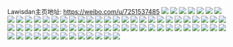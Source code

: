 Lawisdan主页地址: https://weibo.com/u/7251537485 
![](https://wx4.sinaimg.cn/mw2000/007UKIa1ly1h9gfpijaadj30qm0xctl7.jpg) 
![](https://wx4.sinaimg.cn/mw2000/007UKIa1ly1h9gfpsf1kaj32dc35sx6r.jpg) 
![](https://wx4.sinaimg.cn/mw2000/007UKIa1ly1h9gfqvc0zej32dc35skjn.jpg) 
![](https://wx4.sinaimg.cn/mw2000/007UKIa1ly1h9gfpkh5hlj30u0140h5i.jpg) 
![](https://wx4.sinaimg.cn/mw2000/007UKIa1ly1h9gfpy9to0j32dc35snpf.jpg) 
![](https://wx4.sinaimg.cn/mw2000/007UKIa1ly1h9gfq8y7e5j335s35s7wn.jpg) 
![](https://wx4.sinaimg.cn/mw2000/007UKIa1ly1h9gfqfpuusj32dc35se84.jpg) 
![](https://wx4.sinaimg.cn/mw2000/007UKIa1ly1h9gfp18uqwj32ds1scb2a.jpg) 
![](https://wx4.sinaimg.cn/mw2000/007UKIa1ly1h9gfoxxue1j31sc1sc7wh.jpg) 
![](https://wx4.sinaimg.cn/mw2000/007UKIa1ly1h9gfql43htj32c0340kjn.jpg) 
![](https://wx4.sinaimg.cn/mw2000/007UKIa1ly1h9gfqyq8lwj32c02c0b2a.jpg) 
![](https://wx4.sinaimg.cn/mw2000/007UKIa1ly1h9gfovv33aj31sc1sce81.jpg) 
![](https://wx4.sinaimg.cn/mw2000/007UKIa1ly1h9gfp4pmqnj329c30g7wj.jpg) 
![](https://wx4.sinaimg.cn/mw2000/007UKIa1ly1h9gfp99s97j329c30g1kz.jpg) 
![](https://wx4.sinaimg.cn/mw2000/007UKIa1ly1h9gfpdzck3j330g29c7wj.jpg) 
![](https://wx4.sinaimg.cn/mw2000/007UKIa1ly1h9gfphh4x7j329c30gx6q.jpg) 
![](https://wx4.sinaimg.cn/mw2000/007UKIa1ly1h9gfqoxsl6j32c02c04qq.jpg) 
![](https://wx4.sinaimg.cn/mw2000/007UKIa1ly1h9gfqpq2nvj30om1hck49.jpg) 
![](https://wx4.sinaimg.cn/mw2000/007UKIa1ly1h7fhptvi1fj31ig170nas.jpg) 
![](https://wx4.sinaimg.cn/mw2000/007UKIa1ly1h7fhpw8o6yj32dc35se83.jpg) 
![](https://wx4.sinaimg.cn/mw2000/007UKIa1ly1h7fhpzsmxqj30xc0xcqcl.jpg) 
![](https://wx4.sinaimg.cn/mw2000/007UKIa1ly1h7fhpz80xpj330g30gkjl.jpg) 
![](https://wx4.sinaimg.cn/mw2000/007UKIa1ly1h7fhq1xhuhj329c30gb2b.jpg) 
![](https://wx4.sinaimg.cn/mw2000/007UKIa1ly1h7fhq4v5kcj329c30gu0z.jpg) 
![](https://wx4.sinaimg.cn/mw2000/007UKIa1ly1h7d6gc6yorj30u01t0gw7.jpg) 
![](https://wx4.sinaimg.cn/mw2000/007UKIa1ly1h6tccd3shgj30qo0k0aee.jpg) 
![](https://wx4.sinaimg.cn/mw2000/007UKIa1ly1h6tcc2tixej32io1w0u0x.jpg) 
![](https://wx4.sinaimg.cn/mw2000/007UKIa1ly1h6tcc7t166j329c30gnpe.jpg) 
![](https://wx4.sinaimg.cn/mw2000/007UKIa1ly1h6tcc9y741j329c30gas8.jpg) 
![](https://wx4.sinaimg.cn/mw2000/007UKIa1ly1h6tcc0yvdmj32a61pmwm6.jpg) 
![](https://wx4.sinaimg.cn/mw2000/007UKIa1ly1h6tccfjzwgj329c30g1kx.jpg) 
![](https://wx4.sinaimg.cn/mw2000/007UKIa1ly1h5jwdw2trwj30u0140n7p.jpg) 
![](https://wx4.sinaimg.cn/mw2000/007UKIa1ly1h5jwdwhmfdj30u011iqhg.jpg) 
![](https://wx4.sinaimg.cn/mw2000/007UKIa1ly1h5jwdx2ztsj30u0142tkt.jpg) 
![](https://wx4.sinaimg.cn/mw2000/007UKIa1ly1h5jwdxgc3gj30u0142qeo.jpg) 
![](https://wx4.sinaimg.cn/mw2000/007UKIa1ly1h5jwdxxmpoj30u013z7gg.jpg) 
![](https://wx4.sinaimg.cn/mw2000/007UKIa1ly1h5jwdydi6yj30u0140jzm.jpg) 
![](https://wx4.sinaimg.cn/mw2000/007UKIa1ly1h5jwdyvngoj30u0140wqb.jpg) 
![](https://wx4.sinaimg.cn/mw2000/007UKIa1ly1h5jwdzadk5j30u0140n95.jpg) 
![](https://wx4.sinaimg.cn/mw2000/007UKIa1ly1h5jwdznmboj30qo14040m.jpg) 
![](https://wx4.sinaimg.cn/mw2000/007UKIa1ly1h5jwdzzdyoj30qo140ag1.jpg) 
![](https://wx4.sinaimg.cn/mw2000/007UKIa1ly1h5jwe0arzej30qo14077s.jpg) 
![](https://wx4.sinaimg.cn/mw2000/007UKIa1ly1h5jwe0k0azj30qo0zkdm9.jpg) 
![](https://wx4.sinaimg.cn/mw2000/007UKIa1ly1h5jwe0vlu8j30qo0zkn51.jpg) 
![](https://wx4.sinaimg.cn/mw2000/007UKIa1ly1h5jwe17mx6j30qo0zkjyp.jpg) 
![](https://wx4.sinaimg.cn/mw2000/007UKIa1ly1h5jwe1lfx5j30qo0zktf7.jpg) 
![](https://wx4.sinaimg.cn/mw2000/007UKIa1ly1h5jwe2dshxj31jk2bc4qp.jpg) 
![](https://wx4.sinaimg.cn/mw2000/007UKIa1ly1h5jwe39cz6j31jk2bc1kx.jpg) 
![](https://wx4.sinaimg.cn/mw2000/007UKIa1ly1h5jwe4kwi6j31jk2bckjl.jpg) 
![](https://wx4.sinaimg.cn/mw2000/007UKIa1ly1h4zmta4p6wj31hc0u0wr9.jpg) 
![](https://wx4.sinaimg.cn/mw2000/007UKIa1ly1h4zmtzlfcyj30zi0xmwlm.jpg) 
![](https://wx4.sinaimg.cn/mw2000/007UKIa1ly1h4zmu0cnojj31hc0u0adu.jpg) 
![](https://wx4.sinaimg.cn/mw2000/007UKIa1ly1h4zmu1rwq9j31hc0u07jb.jpg) 
![](https://wx4.sinaimg.cn/mw2000/007UKIa1ly1h4zmu252qqj30xc0xc759.jpg) 
![](https://wx4.sinaimg.cn/mw2000/007UKIa1ly1h4zmu72irgj329c30gb29.jpg) 
![](https://wx4.sinaimg.cn/mw2000/007UKIa1ly1h4zmu7ya8hj329c30gq82.jpg) 
![](https://wx4.sinaimg.cn/mw2000/007UKIa1ly1h4zmud2ddlj32ds1schdu.jpg) 
![](https://wx4.sinaimg.cn/mw2000/007UKIa1ly1h4zmuf4y1rj30om1hcajo.jpg) 
![](https://wx4.sinaimg.cn/mw2000/007UKIa1ly1h4zmuguywtj30xc0xcn7d.jpg) 
![](https://wx4.sinaimg.cn/mw2000/007UKIa1ly1h4zmuijahqj30xc0xc10c.jpg) 
![](https://wx4.sinaimg.cn/mw2000/007UKIa1ly1h4zmujenz4j30u00gwwig.jpg) 
![](https://wx4.sinaimg.cn/mw2000/007UKIa1ly1h2i2bi7urqj30u0190n39.jpg) 
![](https://wx4.sinaimg.cn/mw2000/007UKIa1ly1gwzw6okvgqj30xc18gwow.jpg) 
![](https://wx4.sinaimg.cn/mw2000/007UKIa1ly1gsviyh99tnj316o16o7wh.jpg) 
![](https://wx4.sinaimg.cn/mw2000/007UKIa1ly1gsviyi68zaj31c01c0keb.jpg) 
![](https://wx4.sinaimg.cn/mw2000/007UKIa1ly1gsviyreenrj316o1714b3.jpg) 
![](https://wx4.sinaimg.cn/mw2000/007UKIa1ly1gsviyrr3c1j31hc0o0alp.jpg) 
![](https://wx4.sinaimg.cn/mw2000/007UKIa1ly1gnks913j5nj30u00u0dss.jpg) 
![](https://wx4.sinaimg.cn/mw2000/007UKIa1ly1gnks92ms19j30u00u0wkp.jpg) 
![](https://wx4.sinaimg.cn/mw2000/007UKIa1ly1gnks928au6j30u00u04bk.jpg) 
